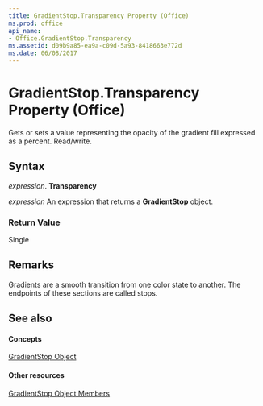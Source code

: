 ```yaml
---
title: GradientStop.Transparency Property (Office)
ms.prod: office
api_name:
- Office.GradientStop.Transparency
ms.assetid: d09b9a85-ea9a-c09d-5a93-8418663e772d
ms.date: 06/08/2017
---
```



# GradientStop.Transparency Property (Office)

Gets or sets a value representing the opacity of the gradient fill expressed as a percent. Read/write.


## Syntax

 _expression_. **Transparency**

 _expression_ An expression that returns a **GradientStop** object.


### Return Value

Single


## Remarks

Gradients are a smooth transition from one color state to another. The endpoints of these sections are called stops.


## See also


#### Concepts


[GradientStop Object](gradientstop-object-office.md)
#### Other resources


[GradientStop Object Members](gradientstop-members-office.md)


